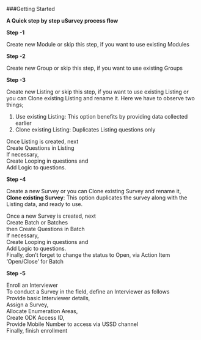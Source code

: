 
###Getting Started

<b> A Quick step by step uSurvey process flow </b>

<b>Step -1</b>

Create new Module or skip this step, if you want to use existing Modules

<b>Step -2</b>

Create new Group or skip this step, if you want to use existing Groups

<b>Step -3</b>

Create new Listing or skip this step, if you want to use existing Listing or you can Clone existing Listing and rename it. Here we have to observe two things;

1. Use existing Listing: This option benefits by providing data collected earlier <br>
2. Clone existing Listing: Duplicates Listing questions only <br>

Once Listing is created, next <br> 
Create Questions in Listing <br>
If necessary, <br>
Create Looping in questions and <br>
Add Logic to questions. <br>

<b>Step -4</b>

Create a new Survey or you can Clone existing Survey and rename it,<br>
<b>Clone existing Survey</b>: This option duplicates the survey along with the Listing data, and ready to use.

Once a new Survey is created, next <br>
Create Batch or Batches <br>
then Create Questions in Batch <br>
If necessary, <br>
Create Looping in questions and <br> 
Add Logic to questions. <br>
Finally, don’t forget to change the status to Open, via Action Item ‘Open/Close’ for Batch

<b>Step -5</b>

Enroll an Interviewer <br>
To conduct a Survey in the field, define an Interviewer as follows <br>
Provide basic Interviewer details, <br>
Assign a Survey, <br>
Allocate Enumeration Areas, <br>
Create ODK Access ID, <br>
Provide Mobile Number to access via USSD channel <br>
Finally, finish enrollment <br>
